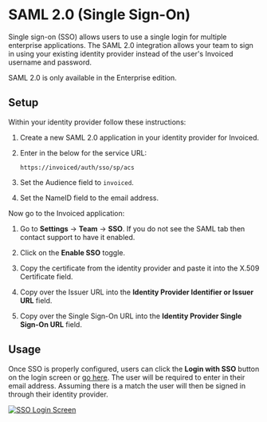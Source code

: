 # SAML 2.0 (Single Sign-On)

Single sign-on (SSO) allows users to use a single login for multiple enterprise applications. The SAML 2.0 integration allows your team to sign in using your existing identity provider instead of the user's Invoiced username and password.

<p class="alert alert-warning">SAML 2.0 is only available in the Enterprise edition.</p>

## Setup

Within your identity provider follow these instructions:

1. Create a new SAML 2.0 application in your identity provider for Invoiced.

2. Enter in the below for the service URL:

   ```
   https://invoiced/auth/sso/sp/acs
   ```

3. Set the Audience field to `invoiced`.

4. Set the NameID field to the email address.

Now go to the Invoiced application:

1. Go to **Settings** &rarr; **Team** &rarr; **SSO**. If you do not see the SAML tab then contact support to have it enabled.

2. Click on the **Enable SSO** toggle.

3. Copy the certificate from the identity provider and paste it into the X.509 Certificate field.

4. Copy over the Issuer URL into the **Identity Provider Identifier or Issuer URL** field.

5. Copy over the Single Sign-On URL into the **Identity Provider Single Sign-On URL** field.

## Usage

Once SSO is properly configured, users can click the **Login with SSO** button on the login screen or [go here](https://app.invoiced.com/login/sso). The user will be required to enter in their email address. Assuming there is a match the user will then be signed in through their identity provider.

[![SSO Login Screen](/docs/img/login-with-sso.png)](/docs/img/login-with-sso.png)
